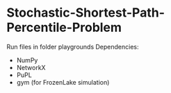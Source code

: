 # Stochastic-Shortest-Path-Percentile-Problem

Run files in folder playgrounds 
Dependencies:
* NumPy
* NetworkX
* PuPL
* gym (for FrozenLake simulation)
